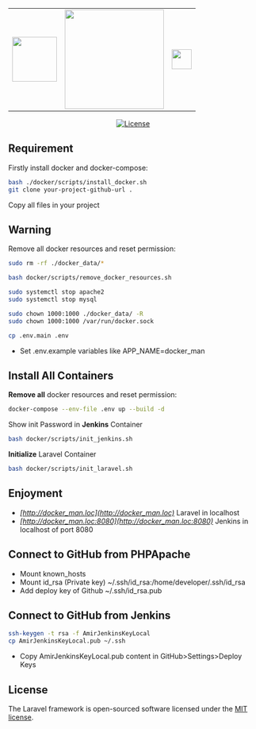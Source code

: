 <table>
<tr>
    <td>
        <a href="https://www.jenkins.io/" target="_blank"><img src="https://www.jenkins.io/images/logos/jenkins/jenkins.png" height="90"></a>
    </td>
    <td>
        <a href="https://laravel.com" target="_blank"><img src="https://raw.githubusercontent.com/laravel/art/master/logo-lockup/5%20SVG/2%20CMYK/1%20Full%20Color/laravel-logolockup-cmyk-red.svg" width="200"></a>
    </td>
    <td>
        <a href="https://www.docker.com/" target="_blank"><img src="https://www.docker.com/sites/default/files/d8/2019-07/horizontal-logo-monochromatic-white.png" height="40"></a>
    </td>
</tr>
</table>
<p align="center">
<a href="https://packagist.org/packages/laravel/framework"><img src="https://poser.pugx.org/laravel/framework/license.svg" alt="License"></a>
</p>

## Requirement
Firstly install docker and docker-compose:
```sh
bash ./docker/scripts/install_docker.sh
git clone your-project-github-url .
```
Copy all files in your project


## Warning
Remove all docker resources and reset permission:
```sh
sudo rm -rf ./docker_data/*

bash docker/scripts/remove_docker_resources.sh

sudo systemctl stop apache2
sudo systemctl stop mysql

sudo chown 1000:1000 ./docker_data/ -R
sudo chown 1000:1000 /var/run/docker.sock

cp .env.main .env
```
- Set .env.example variables like APP_NAME=docker_man


## Install All Containers

**Remove all** docker resources and reset permission:
```sh
docker-compose --env-file .env up --build -d
```

Show init Password in **Jenkins** Container
```sh
bash docker/scripts/init_jenkins.sh
```

**Initialize** Laravel Container
```sh
bash docker/scripts/init_laravel.sh
```


## Enjoyment

-  *[http://docker_man.loc](http://docker_man.loc)* Laravel in localhost
-  *[http://docker_man.loc:8080](http://docker_man.loc:8080)* Jenkins in localhost of port 8080

## Connect to GitHub from PHPApache
- Mount known_hosts
- Mount id_rsa (Private key) ~/.ssh/id_rsa:/home/developer/.ssh/id_rsa
- Add deploy key of Github ~/.ssh/id_rsa.pub

## Connect to GitHub from Jenkins
```sh
ssh-keygen -t rsa -f AmirJenkinsKeyLocal
cp AmirJenkinsKeyLocal.pub ~/.ssh
```
- Copy AmirJenkinsKeyLocal.pub content in GitHub>Settings>Deploy Keys

## License
The Laravel framework is open-sourced software licensed under the [MIT license](https://opensource.org/licenses/MIT).
